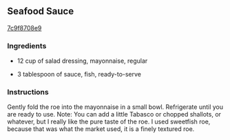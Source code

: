 ## Seafood Sauce

[7c9f8708e9](http://www.food.com/recipe/seafood-sauce-378653)

### Ingredients

 - 12 cup of salad dressing, mayonnaise, regular

 - 3 tablespoon of sauce, fish, ready-to-serve

### Instructions

Gently fold the roe into the mayonnaise in a small bowl. Refrigerate until you are ready to use. Note: You can add a little Tabasco or chopped shallots, or whatever, but I really like the pure taste of the roe. I used sweetfish roe, because that was what the market used, it is a finely textured roe.